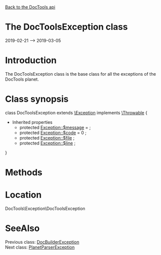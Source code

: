 [Back to the DocTools api](https://github.com/lingtalfi/DocTools/blob/master/doc/api/DocTools.md)



The DocToolsException class
================
2019-02-21 --> 2019-03-05






Introduction
============

The DocToolsException class is the base class for all the exceptions of the DocTools planet.



Class synopsis
==============


class <span class="pl-k">DocToolsException</span> extends [\Exception](http://php.net/manual/en/class.exception.php) implements [\Throwable](http://php.net/manual/en/class.throwable.php) {

- Inherited properties
    - protected  [Exception::$message](#property-message) =  ;
    - protected  [Exception::$code](#property-code) = 0 ;
    - protected  [Exception::$file](#property-file) ;
    - protected  [Exception::$line](#property-line) ;

}






Methods
==============






Location
=============
DocTools\Exception\DocToolsException


SeeAlso
==============
Previous class: [DocBuilderException](https://github.com/lingtalfi/DocTools/blob/master/doc/api/DocTools/Exception/DocBuilderException.md)<br>Next class: [PlanetParserException](https://github.com/lingtalfi/DocTools/blob/master/doc/api/DocTools/Exception/PlanetParserException.md)<br>
